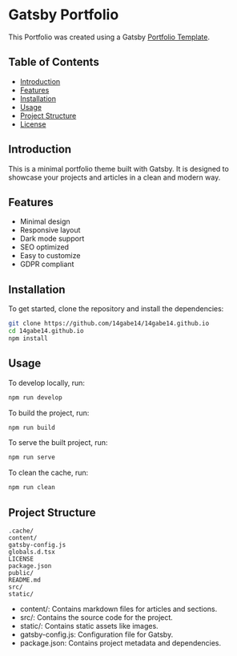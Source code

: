 # Gatsby Portfolio

This Portfolio was created using a Gatsby [Portfolio Template](https://github.com/konstantinmuenster/gatsby-theme-portfolio-minimal).

## Table of Contents

- [Introduction](#introduction)
- [Features](#features)
- [Installation](#installation)
- [Usage](#usage)
- [Project Structure](#project-structure)
- [License](#license)

## Introduction

This is a minimal portfolio theme built with Gatsby. It is designed to showcase your projects and articles in a clean and modern way.

## Features

- Minimal design
- Responsive layout
- Dark mode support
- SEO optimized
- Easy to customize
- GDPR compliant

## Installation

To get started, clone the repository and install the dependencies:

```sh
git clone https://github.com/14gabe14/14gabe14.github.io
cd 14gabe14.github.io
npm install
```

## Usage

To develop locally, run:
```sh
npm run develop
```

To build the project, run:
```sh
npm run build
```

To serve the built project, run:
```sh
npm run serve
```

To clean the cache, run:

```sh
npm run clean
```

## Project Structure
```
.cache/
content/
gatsby-config.js
globals.d.tsx
LICENSE
package.json
public/
README.md
src/
static/
```
- content/: Contains markdown files for articles and sections.
- src/: Contains the source code for the project.
- static/: Contains static assets like images.
- gatsby-config.js: Configuration file for Gatsby.
- package.json: Contains project metadata and dependencies.
